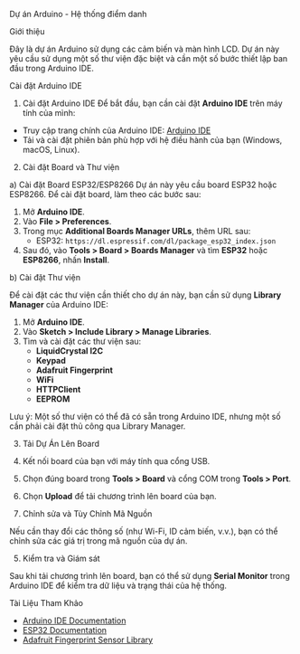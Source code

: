 Dự án Arduino - Hệ thống điểm danh

Giới thiệu

Đây là dự án Arduino sử dụng các cảm biến và màn hình LCD. Dự án này yêu cầu sử dụng một số thư viện đặc biệt và cần một số bước thiết lập ban đầu trong Arduino IDE.

Cài đặt Arduino IDE

1. Cài đặt Arduino IDE
Để bắt đầu, bạn cần cài đặt **Arduino IDE** trên máy tính của mình:

- Truy cập trang chính của Arduino IDE: [Arduino IDE](https://www.arduino.cc/en/software)
- Tải và cài đặt phiên bản phù hợp với hệ điều hành của bạn (Windows, macOS, Linux).

2. Cài đặt Board và Thư viện

 a) Cài đặt Board ESP32/ESP8266
Dự án này yêu cầu board ESP32 hoặc ESP8266. Để cài đặt board, làm theo các bước sau:

1. Mở **Arduino IDE**.
2. Vào **File > Preferences**.
3. Trong mục **Additional Boards Manager URLs**, thêm URL sau:
   - ESP32: `https://dl.espressif.com/dl/package_esp32_index.json`
4. Sau đó, vào **Tools > Board > Boards Manager** và tìm **ESP32** hoặc **ESP8266**, nhấn **Install**.

 b) Cài đặt Thư viện

Để cài đặt các thư viện cần thiết cho dự án này, bạn cần sử dụng **Library Manager** của Arduino IDE:

1. Mở **Arduino IDE**.
2. Vào **Sketch > Include Library > Manage Libraries**.
3. Tìm và cài đặt các thư viện sau:
   - **LiquidCrystal I2C**
   - **Keypad**
   - **Adafruit Fingerprint**
   - **WiFi**
   - **HTTPClient**
   - **EEPROM**

Lưu ý: Một số thư viện có thể đã có sẵn trong Arduino IDE, nhưng một số cần phải cài đặt thủ công qua Library Manager.

 3. Tải Dự Án Lên Board

1. Kết nối board của bạn với máy tính qua cổng USB.
2. Chọn đúng board trong **Tools > Board** và cổng COM trong **Tools > Port**.
3. Chọn **Upload** để tải chương trình lên board của bạn.

 4. Chỉnh sửa và Tùy Chỉnh Mã Nguồn

Nếu cần thay đổi các thông số (như Wi-Fi, ID cảm biến, v.v.), bạn có thể chỉnh sửa các giá trị trong mã nguồn của dự án.

 5. Kiểm tra và Giám sát

Sau khi tải chương trình lên board, bạn có thể sử dụng **Serial Monitor** trong Arduino IDE để kiểm tra dữ liệu và trạng thái của hệ thống.

 Tài Liệu Tham Khảo

- [Arduino IDE Documentation](https://www.arduino.cc/en/Guide/HomePage)
- [ESP32 Documentation](https://docs.espressif.com/projects/esp-idf/en/latest/esp32/)
- [Adafruit Fingerprint Sensor Library](https://github.com/adafruit/Adafruit-Fingerprint-Sensor-Library)

